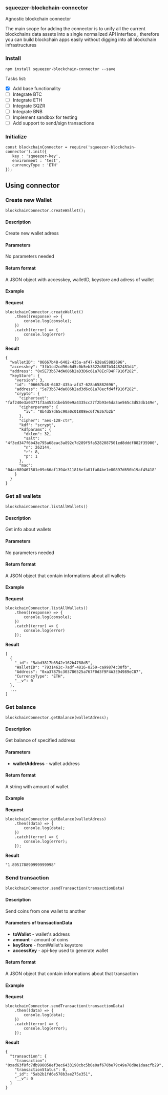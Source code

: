 ### squeezer-blockchain-connector
Agnostic blockchain connector

The main scope for adding the connector is to unify all the current blockchains data assets into a single normalized API interface , therefore you can build blockchain apps easily without digging into all blockchain  infrastructures 

### Install

`npm install squeezer-blockchain-connector --save`

Tasks list:

- [x] Add base functionality
- [ ] Integrate BTC
- [ ] Integrate ETH
- [ ] Integrate SQZR
- [ ] Integrate BNB
- [ ] Implement sandbox for testing
- [ ] Add support to send/sign transactions

### Initialize

```
const blockchainConnector = require('squeezer-blockchain-connector').init({ 
   key : 'squeezer-key', 
   environment : 'test',
   currencyType : 'ETH'
});
```
## Using connector

### Create new Wallet
```
blockchainConnector.createWallet();
```
#### Description
Create new wallet adress
#### Parameters
No parameters needed
#### Return format
A JSON object with accesskey, walletID, keystore and adress of wallet
#### Example
<b>Request</b>
```
blockchainConnector.createWallet()
	.then((response) => {
		console.log(console);
	})
	.catch((error) => {
		console.log(error)
	})
```
<b>Result</b>
```
{
  "walletID": "06667b48-6402-435a-af47-628a65882696",
  "accesskey": "3fb1cd2cd96c6d5c0b5eb3322d807b34482481d4",
  "address": "0x5E73b574dA086b2aD3D6c61a78EcFD4FF916f282",
  "keyStore": {
    "version": 3,
    "id": "06667b48-6402-435a-af47-628a65882696",
    "address": "5e73b574da086b2ad3d6c61a78ecfd4ff916f282",
    "crypto": {
      "ciphertext": "faf240e3a03771f3a453b1beb50e9a4335cc27f2b93e5da3ae565c3d52db149e",
      "cipherparams": {
        "iv": "8b4d57d65c90a0c01808ec6f76367b2b"
      },
      "cipher": "aes-128-ctr",
      "kdf": "scrypt",
      "kdfparams": {
        "dklen": 32,
        "salt": "4f3ed347f6b43e795a68eac3a892c7d289f5fa5282087501ed8dddf882f35900",
        "n": 262144,
        "r": 8,
        "p": 1
      },
      "mac": "04ac089467501e09c66af1394e311816efa01fa04be1e80897d650b19af45418"
    }
  }
}
```
### Get all wallets

```
blockchainConnector.listAllWallets()
```

#### Description

Get info about wallets

#### Parameters
No parameters needed
#### Return format

A JSON object that contain informations about all wallets

#### Example

<b>Request</b>
```
blockchainConnector.listAllWallets()
	.then((response) => {
		console.log(console);
	})
	.catch((error) => {
		console.log(error)
	});
```
<b>Result</b>
```
[
  {
    "_id": "5abd3817b6542e162b4788d5",
    "WalletID": "7931462c-7adf-4816-8259-ca99874c38fb",
    "Address": "0xa37875c303786525a767F0d3f9F4A3E94989eC87",
    "CurrencyType": "ETH",
    "__v": 0
  },
  ...
]
```
### Get balance
```
blockchainConnector.getBalance(walletAdress);
```
#### Description
Get balance of specified address
#### Parameters

* <b>walletAddress</b> - wallet address

#### Return format
A string with amount of wallet
#### Example
<b>Request</b>
```
blockchainConnector.getBalance(walletAdress)
	.then((data) => {
		console.log(data);
	})
	.catch((error) => {
		console.log(error);
	});
```
<b>Result</b>
```
"1.895178899999999998"
```
### Send transaction

```
blockchainConnector.sendTransaction(transactionData)
```

#### Description

Send coins from one wallet to another

#### Parameters of transactionData

* <b>toWallet</b> - wallet's address
* <b>amount</b> - amount of coins
* <b>keyStore</b> - fromWallet's keystore
* <b>accessKey</b> - api-key used to generate wallet

#### Return format

A JSON object that contain informations about that transaction

#### Example

<b>Request</b>
```
blockchainConnector.sendTransaction(transactionData)
	.then((data) => {
		console.log(data);
	})
	.catch((error) => {
		console.log(error);
	});
```

<b>Result</b>
```
{
  "transaction": {
    "transaction": "0xad63f8fc7db990058ef3ec6433190cbc5b0e0af670be79c49a70d8e1daacfb29",
    "transactionStatus": 0,
    "_id": "5ab2b1fd6e578b3ae275e351",
    "__v": 0
  }
}
```





